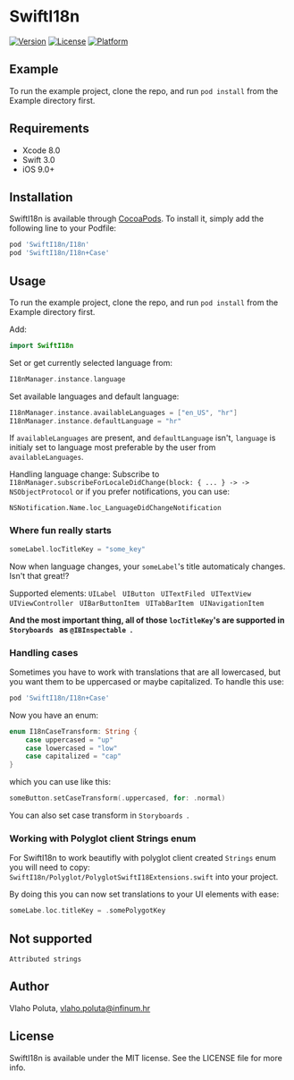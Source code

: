 # SwiftI18n

[![Version](https://img.shields.io/cocoapods/v/SwiftI18n.svg?style=flat)](http://cocoapods.org/pods/SwiftI18n)
[![License](https://img.shields.io/cocoapods/l/SwiftI18n.svg?style=flat)](http://cocoapods.org/pods/SwiftI18n)
[![Platform](https://img.shields.io/cocoapods/p/SwiftI18n.svg?style=flat)](http://cocoapods.org/pods/SwiftI18n)

## Example

To run the example project, clone the repo, and run `pod install` from the Example directory first.

## Requirements

* Xcode 8.0
* Swift 3.0
* iOS 9.0+

## Installation

SwiftI18n is available through [CocoaPods](http://cocoapods.org). To install
it, simply add the following line to your Podfile:

```ruby
pod 'SwiftI18n/I18n'
pod 'SwiftI18n/I18n+Case'
```

## Usage

To run the example project, clone the repo, and run `pod install` from the Example directory first.

Add:

```swift
import SwiftI18n
```

Set or get currently selected language from:

```swift
I18nManager.instance.language
```

Set available languages and default language:

```swift
I18nManager.instance.availableLanguages = ["en_US", "hr"]
I18nManager.instance.defaultLanguage = "hr"
```

If `availableLanguages` are present, and `defaultLanguage` isn't, `language` is initialy set to language most preferable by the user from `availableLanguages`.

Handling language change:
Subscribe to `I18nManager.subscribeForLocaleDidChange(block: { ... } -> -> NSObjectProtocol`
or if you prefer notifications, you can use:

    NSNotification.Name.loc_LanguageDidChangeNotification

### Where fun really starts

```swift
someLabel.locTitleKey = "some_key"
```

Now when language changes, your `someLabel`'s title automaticaly changes. Isn't that great!?

Supported elements:
```UILabel ```
```UIButton ```
```UITextFiled ```
```UITextView ```
```UIViewController ```
```UIBarButtonItem ```
```UITabBarItem ```
```UINavigationItem ```

**And the most important thing, all of those `locTitleKey`'s are supported in ```Storyboards ``` as ```@IBInspectable ```.**

### Handling cases

Sometimes you have to work with translations that are all lowercased, but you want them to be uppercased or maybe capitalized.
To handle this use:

```ruby
pod 'SwiftI18n/I18n+Case'
```

Now you have an enum:

```swift
enum I18nCaseTransform: String {
    case uppercased = "up"
    case lowercased = "low"
    case capitalized = "cap"
}
```

which you can use like this:

```swift
someButton.setCaseTransform(.uppercased, for: .normal)
```

You can also set case transform in ```Storyboards ```.

### Working with Polyglot client Strings enum

For SwiftI18n to work beautifly with polyglot client created `Strings` enum you will need to copy:
`SwiftI18n/Polyglot/PolyglotSwiftI18Extensions.swift`
into your project.

By doing this you can now set translations to your UI elements with ease:

```swift
someLabe.loc.titleKey = .somePolygotKey
```

## Not supported 

```
Attributed strings
```

## Author

Vlaho Poluta, vlaho.poluta@infinum.hr

## License

SwiftI18n is available under the MIT license. See the LICENSE file for more info.
